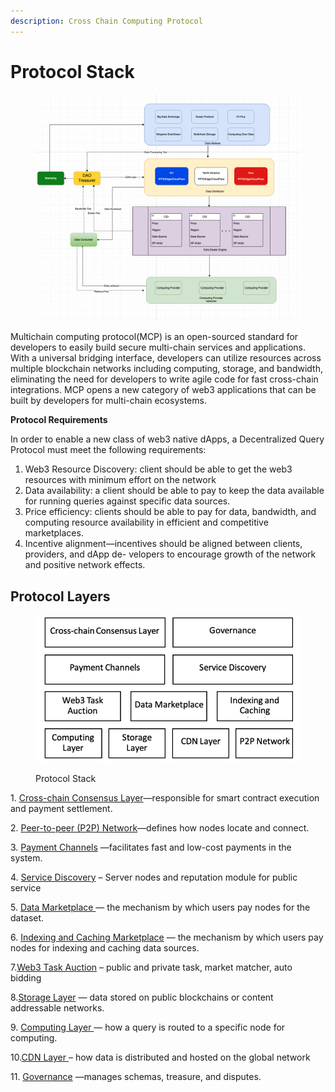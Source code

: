 ```yaml
---
description: Cross Chain Computing Protocol
---
```


# Protocol Stack

<figure><img src="../../.gitbook/assets/image (3) (1).png" alt=""><figcaption></figcaption></figure>

Multichain computing protocol(MCP) is an open-sourced standard for developers to easily build secure multi-chain services and applications. With a universal bridging interface, developers can utilize resources across multiple blockchain networks including computing, storage, and bandwidth, eliminating the need for developers to write agile code for fast cross-chain integrations. MCP opens a new category of web3 applications that can be built by developers for multi-chain ecosystems.

**Protocol Requirements**

In order to enable a new class of web3 native dApps, a Decentralized Query Protocol must meet the following requirements:

1. Web3 Resource Discovery:  client should be able to get the web3 resources with minimum effort on the network
2. Data availability: a client should be able to pay to keep the data available for running queries against specific data sources.&#x20;
3. Price efficiency: clients should be able to pay for data, bandwidth, and computing resource availability in efficient and competitive marketplaces.&#x20;
4. Incentive alignment—incentives should be aligned between clients, providers, and dApp de- velopers to encourage growth of the network and positive network effects.&#x20;

## Protocol Layers

<figure><img src="../../.gitbook/assets/image (61).png" alt=""><figcaption><p>Protocol Stack</p></figcaption></figure>

1\. [Cross-chain Consensus Layer](broken-reference)—responsible for smart contract execution and payment settlement.

2\. [Peer-to-peer (P2P) Network](peer-to-peer-p2p-network.md)—defines how nodes locate and connect.

3\. [Payment Channels](payment-channels.md) —facilitates fast and low-cost payments in the system.

4\. [Service Discovery](service-discovery.md)  – Server nodes and reputation module for public service

5\. [Data Marketplace ](data-marketplace.md)— the mechanism by which users pay nodes for the dataset.

6\. [Indexing and Caching Marketplace](indexing-and-caching-marketplace.md) — the mechanism by which users pay nodes for indexing and caching data sources.

7.[Web3 Task Auction](web3-task-auction.md) – public and private task, market matcher, auto bidding

8.[Storage Layer](storage-layer.md) — data stored on public blockchains or content addressable networks.

9\. [Computing Layer ](computing-layer.md)— how a query is routed to a specific node for computing.

10.[CDN Layer ](cdn-layer.md)– how data is distributed and hosted on the global network

11\. [Governance](governance.md) —manages schemas, treasure, and disputes.
